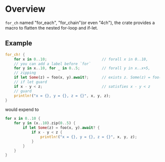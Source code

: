 # Overview

`for_ch` named "for_each", "for_chain"(or even "4ch"), the crate provides a macro to flatten the nested for-loop and if-let.



## Example
```rust
for_ch! {
    for x in 0..10;                         // forall x in 0..10,
    // you can add a label before `for`
    for y in x..10, for _ in 0..5;          // forall y in x..x+5, 
    // zipping
    if let Some(z) = foo(x, y).await?;      // exists z. Some(z) = foo(x, y).await?
    // if let guard
    if x - y < z;                           // satisfies x - y < z
    // guard
    println!("x = {}, y = {}, z = {}", x, y, z);
}
```

would expend to

```rust
for x in 0..10 {
    for y in (x..10).zip(0..5) {
        if let Some(z) = foo(x, y).await? {
            if x - y < z {
                println!("x = {}, y = {}, z = {}", x, y, z);
            }
        }
    }
}
```